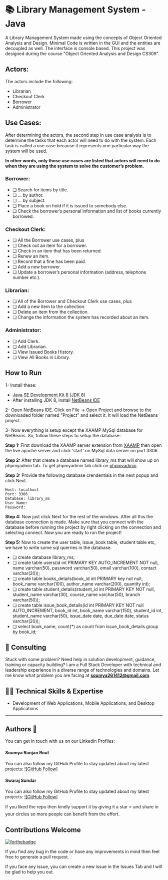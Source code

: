# 📚 Library Management System -Java

A Library Management System made using the concepts of Object Oriented Analysis and Design. Minimal Code is written in the GUI and the entities are decoupled as well. The interface is console based. This project was designed during the course "Object Oriented Analysis and Design CS309".  

## Actors:
The actors include the following: 
* Librarian
* Checkout Clerk
* Borrower
* Administrator

## Use Cases:
After determining the actors, the second step in use case analysis is to determine the tasks that each actor will need to do with the system. Each task is called a use case because it represents one particular way the system will be used.

**In other words, only those use cases are listed that actors will need to do when they are using the system to solve the customer’s problem.** 

### Borrower:
* ❏ Search for items by title.
* ❏ ... by author.
* ❏ ... by subject.
* ❏ Place a book on hold if it is issued to somebody else.
* ❏ Check  the  borrower’s  personal  information  and  list  of  books  currently
borrowed.

### Checkout Clerk:
* ❏ All the Borrower use cases, plus
* ❏ Check out an item for a borrower.
* ❏ Check in an item that has been returned.
* ❏ Renew an item.
* ❏ Record that a fine has been paid.
* ❏ Add a new borrower.
* ❏ Update a borrower’s personal information (address, telephone number etc.).

### Librarian:
* ❏ All of the Borrower and Checkout Clerk use cases, plus
* ❏ Add a new item to the collection.
* ❏ Delete an item from the collection.
* ❏ Change the information the system has recorded about an item.

### Administrator:
* ❏ Add Clerk.
* ❏ Add Librarian.
* ❏ View Issued Books History.
* ❏ View All Books in Library.


## How to Run
1- Install these:
 * [Java SE Development Kit 8 (JDK 8)](http://www.oracle.com/technetwork/java/javase/downloads/jdk8-downloads-2133151.html)
 * After installing JDK 8, install [NetBeans IDE](https://netbeans.org/downloads/)

2- Open NetBeans IDE. Click on File -> Open Project and browse to the downloaded folder named "Project" and select it. It will load the NetBeans project.

3- Now everything is setup except the XAAMP MySql database for NetBeans. So, follow these steps to setup the database:

**Step 1:** First download the XAAMP server extension from [XAAMP](https://www.apachefriends.org/download.html) then open the live apache server and click 'start' on MySql
data server on port 3306.
   
**Step 2:** After that create a database named library_ms that will show up on phpmyadmin tab. To get phpmyadmin tab click on [phpmyadmin](http://127.0.0.1/phpmyadmin/).
   
**Step 3:** Provide the following database crendentials in the next popup and click Next.
  ```
  Host: localhost
  Port: 3306
  Database: library_ms
  User Name: 
  Password: 
  ````
**Step 4:** Now just click Next for the rest of the windows. After all this the database connection is made. Make sure that you connect with the database before running the project by right clicking on the connection and selecting connect. Now you are ready to run the project!

**Step 5:** Now to create the user table, issue_book table, student table etc, we have to write some sql querries in the database.
* ❏ create database library_ms;
* ❏ create table users(id int PRIMARY KEY AUTO_INCREMENT NOT null, name varchar(50), password varchar(50), email varchar(100), contact varchar(20));
* ❏ create table books_details(book_id int PRIMARY key not null, book_name varchar(100), author_name varchar(200), quantity int);
* ❏ create table student_details(student_id int PRIMARY KEY NOT null, student_name varchar(30), course_name varchar(50), branch varchar(50));
* ❏ create table issue_book_details(id int PRIMARY KEY NOT null AUTO_INCREMENT, book_id int, book_name varchar(150), student_id int, student_name varchar(50), issue_date date,      due_date date, status varchar(20));
* ❏ select book_name, count(*) as count from issue_book_details group by book_id;

## 🤝 Consulting
Stuck with some problem? Need help in solution development, guidance, training or capacity building? I am a Full Stack Developer with technical and leadership experience in a diverse range of technologies and domains. Let me know what problem you are facing at <b>soumya261412@gmail.com</b>.

## 👨‍💻 Technical Skills & Expertise

- Development of Web Applications, Mobile Applications, and Desktop Applications
<hr>

## Authors 👋

You can get in touch with us on our LinkedIn Profiles:

#### Soumya Ranjan Rout

You can also follow my GitHub Profile to stay updated about my latest projects: [![GitHub Follow]](https://github.com/soumya-debug)

#### Swaraj Sundar

You can also follow my GitHub Profile to stay updated about my latest projects: [![GitHub Follow]](https://github.com/sswaraj76)

If you liked the repo then kindly support it by giving it a star ⭐ and share in your circles so more people can benefit from the effort.

## Contributions Welcome
[![forthebadge](https://forthebadge.com/images/badges/built-with-love.svg)](#)

If you find any bug in the code or have any improvements in mind then feel free to generate a pull request.

If you face any issue, you can create a new issue in the Issues Tab and I will be glad to help you out.
